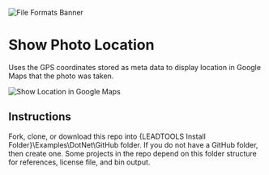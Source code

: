 ﻿![File Formats Banner][1]

# Show Photo Location

Uses the GPS coordinates stored as meta data to display location in Google Maps that the photo was taken. 

![Show Location in Google Maps][2]

## Instructions

Fork, clone, or download this repo into {LEADTOOLS Install Folder}\Examples\DotNet\GitHub folder. If you do not have a GitHub folder, then create one. Some projects in the repo depend on this folder structure for references, license file, and bin output.

[1]: https://www.leadtools.com/images/new-site-images/banners/image-metadata.jpg
[2]: readme/photoLocationShower.gif